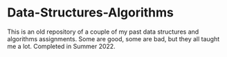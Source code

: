 # Data-Structures-Algorithms

This is an old repository of a couple of my past data structures and algorithms assignments. Some are good, some are bad, but they all taught me a lot. Completed in Summer 2022.
